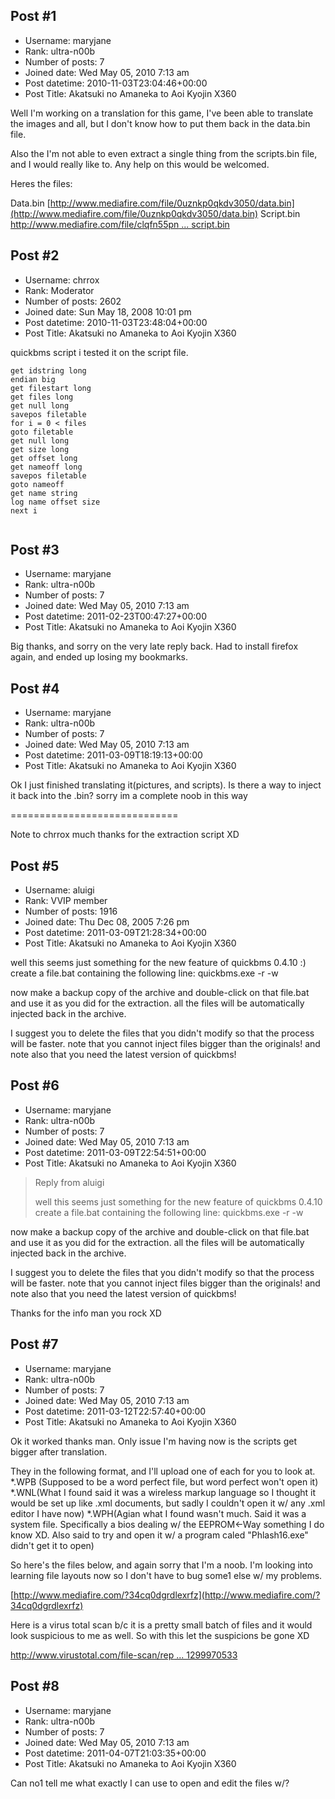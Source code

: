 ## Post #1
- Username: maryjane
- Rank: ultra-n00b
- Number of posts: 7
- Joined date: Wed May 05, 2010 7:13 am
- Post datetime: 2010-11-03T23:04:46+00:00
- Post Title: Akatsuki no Amaneka to Aoi Kyojin X360

Well I'm working on a translation for this game, I've been able to translate the images and all, but I don't know how to put them back in the data.bin file.

Also the I'm not able to even extract a single thing from the scripts.bin file, and I would really like to.  Any help on this would be welcomed.

Heres the files:

Data.bin
[http://www.mediafire.com/file/0uznkp0qkdv3050/data.bin](http://www.mediafire.com/file/0uznkp0qkdv3050/data.bin)
Script.bin
[http://www.mediafire.com/file/clqfn55pn ... script.bin](http://www.mediafire.com/file/clqfn55pnton5v5/script.bin)
## Post #2
- Username: chrrox
- Rank: Moderator
- Number of posts: 2602
- Joined date: Sun May 18, 2008 10:01 pm
- Post datetime: 2010-11-03T23:48:04+00:00
- Post Title: Akatsuki no Amaneka to Aoi Kyojin X360

quickbms script i tested it on the script file.


```
get idstring long
endian big
get filestart long
get files long
get null long
savepos filetable
for i = 0 < files
goto filetable
get null long
get size long
get offset long
get nameoff long
savepos filetable
goto nameoff
get name string
log name offset size
next i


```
## Post #3
- Username: maryjane
- Rank: ultra-n00b
- Number of posts: 7
- Joined date: Wed May 05, 2010 7:13 am
- Post datetime: 2011-02-23T00:47:27+00:00
- Post Title: Akatsuki no Amaneka to Aoi Kyojin X360

Big thanks, and sorry on the very late reply back.  Had to install firefox again, and ended up losing my bookmarks.
## Post #4
- Username: maryjane
- Rank: ultra-n00b
- Number of posts: 7
- Joined date: Wed May 05, 2010 7:13 am
- Post datetime: 2011-03-09T18:19:13+00:00
- Post Title: Akatsuki no Amaneka to Aoi Kyojin X360

Ok I just finished translating it(pictures, and scripts).  Is there a way to inject it back into the .bin? sorry im a complete noob in this way

=============================

Note to chrrox much thanks for the extraction script XD
## Post #5
- Username: aluigi
- Rank: VVIP member
- Number of posts: 1916
- Joined date: Thu Dec 08, 2005 7:26 pm
- Post datetime: 2011-03-09T21:28:34+00:00
- Post Title: Akatsuki no Amaneka to Aoi Kyojin X360

well this seems just something for the new feature of quickbms 0.4.10 :)
create a file.bat containing the following line:
quickbms.exe -r -w

now make a backup copy of the archive and double-click on that file.bat and use it as you did for the extraction.
all the files will be automatically injected back in the archive.

I suggest you to delete the files that you didn't modify so that the process will be faster.
note that you cannot inject files bigger than the originals!
and note also that you need the latest version of quickbms!
## Post #6
- Username: maryjane
- Rank: ultra-n00b
- Number of posts: 7
- Joined date: Wed May 05, 2010 7:13 am
- Post datetime: 2011-03-09T22:54:51+00:00
- Post Title: Akatsuki no Amaneka to Aoi Kyojin X360

> Reply from aluigi
>
> well this seems just something for the new feature of quickbms 0.4.10 
create a file.bat containing the following line:
quickbms.exe -r -w

now make a backup copy of the archive and double-click on that file.bat and use it as you did for the extraction.
all the files will be automatically injected back in the archive.

I suggest you to delete the files that you didn't modify so that the process will be faster.
note that you cannot inject files bigger than the originals!
and note also that you need the latest version of quickbms!

Thanks for the info man you rock XD
## Post #7
- Username: maryjane
- Rank: ultra-n00b
- Number of posts: 7
- Joined date: Wed May 05, 2010 7:13 am
- Post datetime: 2011-03-12T22:57:40+00:00
- Post Title: Akatsuki no Amaneka to Aoi Kyojin X360

Ok it worked thanks man.  Only issue I'm having now is the scripts get bigger after translation.

They in the following format, and I'll upload one of each for you to look at.
*.WPB (Supposed to be a word perfect file, but word perfect won't open it)
*.WNL(What I found said it was a wireless markup language so I thought it would be set up like .xml documents, but sadly I couldn't open it w/ any .xml editor I have now)
*.WPH(Agian what I found wasn't much. Said it was a system file. Specifically a bios dealing w/ the EEPROM<-Way something I do know XD.  Also said to try and open it w/ a program caled "Phlash16.exe" didn't get it to open)

So here's the files below, and again sorry that I'm a noob. I'm looking into learning file layouts now so I don't have to bug some1 else w/ my problems. 

[http://www.mediafire.com/?34cq0dgrdlexrfz](http://www.mediafire.com/?34cq0dgrdlexrfz)

Here is a virus total scan b/c it is a pretty small batch of files and it would look suspicious to me as well. So with this let the suspicions be gone XD

[http://www.virustotal.com/file-scan/rep ... 1299970533](http://www.virustotal.com/file-scan/report.html?id=cba2b0b2c8f61ec3044982e2ebb8d8c9c8d6a2db70772915ed3f9fc0c4fb1096-1299970533)
## Post #8
- Username: maryjane
- Rank: ultra-n00b
- Number of posts: 7
- Joined date: Wed May 05, 2010 7:13 am
- Post datetime: 2011-04-07T21:03:35+00:00
- Post Title: Akatsuki no Amaneka to Aoi Kyojin X360

Can no1 tell me what exactly I can use to open and edit the files w/?
